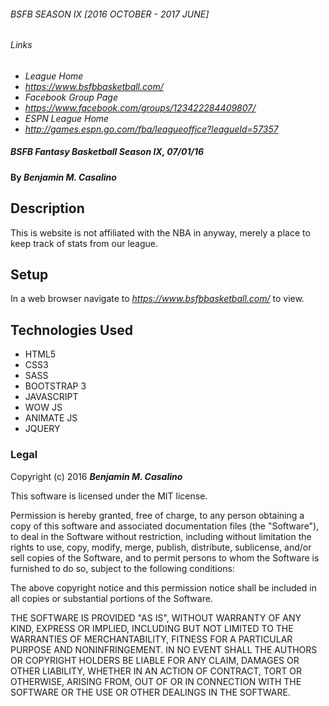 ###### BSFB SEASON IX [2016 OCTOBER - 2017 JUNE]


###### Links
* _League Home_
* _https://www.bsfbbasketball.com/_
* _Facebook Group Page_
* _https://www.facebook.com/groups/123422284409807/_
* _ESPN League Home_
* _http://games.espn.go.com/fba/leagueoffice?leagueId=57357_

##### _BSFB Fantasy Basketball Season IX, 07/01/16_

#### By _**Benjamin M. Casalino**_

## Description

This is website is not affiliated with the NBA in anyway,
merely a place to keep track of stats from our league.

## Setup
In a web browser navigate to _https://www.bsfbbasketball.com/_ to view.



## Technologies Used
* HTML5
* CSS3
* SASS
* BOOTSTRAP 3
* JAVASCRIPT
* WOW JS
* ANIMATE JS
* JQUERY


### Legal

Copyright (c) 2016 **_Benjamin M. Casalino_**

This software is licensed under the MIT license.

Permission is hereby granted, free of charge, to any person obtaining a copy
of this software and associated documentation files (the "Software"), to deal
in the Software without restriction, including without limitation the rights
to use, copy, modify, merge, publish, distribute, sublicense, and/or sell
copies of the Software, and to permit persons to whom the Software is
furnished to do so, subject to the following conditions:

The above copyright notice and this permission notice shall be included in
all copies or substantial portions of the Software.

THE SOFTWARE IS PROVIDED "AS IS", WITHOUT WARRANTY OF ANY KIND, EXPRESS OR
IMPLIED, INCLUDING BUT NOT LIMITED TO THE WARRANTIES OF MERCHANTABILITY,
FITNESS FOR A PARTICULAR PURPOSE AND NONINFRINGEMENT. IN NO EVENT SHALL THE
AUTHORS OR COPYRIGHT HOLDERS BE LIABLE FOR ANY CLAIM, DAMAGES OR OTHER
LIABILITY, WHETHER IN AN ACTION OF CONTRACT, TORT OR OTHERWISE, ARISING FROM,
OUT OF OR IN CONNECTION WITH THE SOFTWARE OR THE USE OR OTHER DEALINGS IN
THE SOFTWARE.
